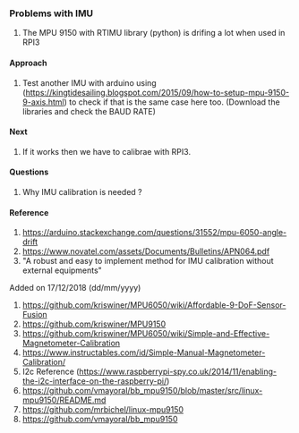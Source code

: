 ### Problems with IMU

1. The MPU 9150 with RTIMU library (python) is drifing a lot when used in RPI3

#### Approach

1. Test another IMU with arduino using (https://kingtidesailing.blogspot.com/2015/09/how-to-setup-mpu-9150-9-axis.html) to check if that is the same case here too.  (Download the libraries and check the BAUD RATE)

#### Next

1. If it works then we have to calibrae with RPI3.

#### Questions

1. Why IMU calibration is needed ?


#### Reference
1. https://arduino.stackexchange.com/questions/31552/mpu-6050-angle-drift
2. https://www.novatel.com/assets/Documents/Bulletins/APN064.pdf
3. "A robust and easy to implement method for IMU calibration without external equipments"

  Added on 17/12/2018 (dd/mm/yyyy)
  
1. https://github.com/kriswiner/MPU6050/wiki/Affordable-9-DoF-Sensor-Fusion
2. https://github.com/kriswiner/MPU9150
3. https://github.com/kriswiner/MPU6050/wiki/Simple-and-Effective-Magnetometer-Calibration
4. https://www.instructables.com/id/Simple-Manual-Magnetometer-Calibration/
5. I2c Reference (https://www.raspberrypi-spy.co.uk/2014/11/enabling-the-i2c-interface-on-the-raspberry-pi/)
6. https://github.com/vmayoral/bb_mpu9150/blob/master/src/linux-mpu9150/README.md
7. https://github.com/mrbichel/linux-mpu9150
8. https://github.com/vmayoral/bb_mpu9150
